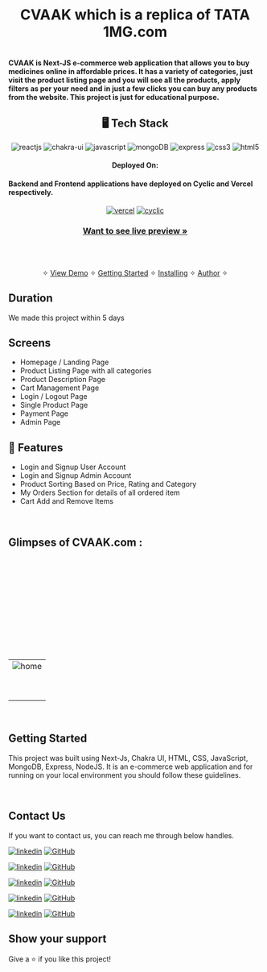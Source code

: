 <h1 align="center">CVAAK which is a replica of TATA 1MG.com</h1>
<br />
<strong>CVAAK is Next-JS e-commerce web application that allows you to buy medicines online in affordable prices. It has a variety of categories, just visit the product listing page and you will see all the products, apply filters as per your need and in just a few clicks you can buy any products from the website. This project is just for educational purpose.</strong>

<h2 align="center">🖥️ Tech Stack</h2>


<!-- <h4 align="center">Frontend:</h4> -->

<p align="center">
  <img src="https://img.shields.io/badge/React-20232A?style=for-the-badge&logo=react&logoColor=61DAFB" alt="reactjs" />
  <img src="https://img.shields.io/badge/Chakra%20UI-3bc7bd?style=for-the-badge&logo=chakraui&logoColor=white" alt="chakra-ui" />
  <img src="https://img.shields.io/badge/JavaScript-323330?style=for-the-badge&logo=javascript&logoColor=F7DF1E" alt="javascript" />
  <img src="https://img.shields.io/badge/MongoDB-02303A?style=for-the-badge&logo=react-router&logoColor=white" alt="mongoDB" />
    <img src="https://img.shields.io/badge/Express-02303A?style=for-the-badge&logo=react-router&logoColor=white" alt="express" />
  <img src="https://img.shields.io/badge/CSS3-1572B6?style=for-the-badge&logo=css3&logoColor=white" alt="css3" />
  <img src="https://img.shields.io/badge/HTML5-E34F26?style=for-the-badge&logo=html5&logoColor=white" alt="html5" />
</p>


<h4 align="center">Deployed On:</h4>
<h4>Backend and Frontend applications have deployed on Cyclic and Vercel respectively.</h4>
<p align="center">
<a href="https://perpetual-paper-4225.vercel.app/" >
<img src="https://img.shields.io/badge/Vercel-00C7B7?style=for-the-badge&logo=netlify&logoColor=white" alt="vercel" /></a>
  <a href="https://black-skirt.cyclic.app/#/">
  <img src="https://img.shields.io/badge/cyclic-430098?style=for-the-badge&logo=vercel&logoColor=white" alt="cyclic" /> </a>
</p>



<h3 align="center"><a href="https://perpetual-paper-4225.vercel.app/"><strong>Want to see live preview »</strong></a></h3>
<br />
<p align="center">
  <br />&#10023;
  <a href="#Demo">View Demo</a> &#10023;
  <a href="#Getting-Started">Getting Started</a> &#10023; 
  <a href="#Install">Installing</a> &#10023;
  <a href="#Contact Us">Author</a> &#10023;
</p>



## Duration 
We made this project within 5 days
<br />

## Screens 
- Homepage / Landing Page
- Product Listing Page with all categories
- Product Description Page
- Cart Management Page
- Login / Logout Page
- Single Product Page
- Payment Page
- Admin Page


## 🚀 Features
- Login and Signup User Account
- Login and Signup Admin Account
- Product Sorting Based on Price, Rating and Category
- My Orders Section for details of all ordered item
- Cart Add and Remove Items 

<br />


## Glimpses of CVAAK.com :
<table>
  <tr>
    <td><img src="https://user-images.githubusercontent.com/107903370/229373136-54efcca0-f011-4eab-aee3-7d0d2a4c6a45.png"  alt="home" /></td>
  </tr>
  <br/>
  <tr>
    <td><img src="https://user-images.githubusercontent.com/107903370/229373764-2e78aa33-3121-4827-96bb-9db99eff8d50.png"  alt="" /></td>
  </tr>
  <br/>
  <tr>
    <td><img src="https://user-images.githubusercontent.com/107903370/229374459-4aae2af9-e713-4228-9bdf-dee5ecf9e863.png"  alt="" /></td>
  </tr>
  <br/>
   <tr>
    <td><img src="https://user-images.githubusercontent.com/107903370/229374657-f95af9dd-c173-4608-b3b3-9266d15aaabe.png"   alt="" /></td>
  </tr>
  <br/>
  <tr>
    <td><https://user-images.githubusercontent.com/107903370/229374722-23825591-7c3b-4e79-9e77-916776ebe525.png"  alt="" /></td>
  </tr>
  <br/>
   <tr>
    <td><img src="https://user-images.githubusercontent.com/107903370/229374956-25aab4b5-ac20-4ec4-bbba-b24a68b47193.png"   alt="" /></td>
  </tr>
  <br/>
  <br/>
   <tr>
    <td><img src="https://user-images.githubusercontent.com/107903370/229375032-aeacc34b-3479-4c57-9a31-c9d137d71648.png"   alt="" /></td>
  </tr>
  <br/>
   <tr>
    <td><img src="https://user-images.githubusercontent.com/107903370/229375089-7b0156f5-e852-4dd0-a5fd-a40caa883dbd.png"   alt="" /></td>
  </tr>
  <br/>
    <tr>
    <td><img src="https://user-images.githubusercontent.com/107903370/229375158-5b87f8ec-8f67-43a9-b5cc-53f5607429e9.png"   alt="" /></td>
  </tr>
  <br/>
      <tr>
    <td><img src="https://user-images.githubusercontent.com/107903370/229375221-b36dd1cd-b44e-46c2-bee3-3c45b6d8ccd9.png"   alt="" /></td>
  </tr>
  <br/>

</table>

<br />



## Getting Started

This project was built using Next-Js, Chakra UI, HTML, CSS, JavaScript, MongoDB, Express, NodeJS. It is an e-commerce web application and for running on your local environment you should follow these guidelines.


<br />

## Contact Us

If you want to contact us, you can reach me through below handles. <br />


[![linkedin](https://img.shields.io/badge/Varun_Ergurala-0077B5?style=for-the-badge&logo=linkedin&logoColor=white)](https://www.linkedin.com/in/varun8177/)
[![GitHub](https://img.shields.io/badge/Varun_Ergurala-0077B5?style=for-the-badge&logo=Github&logoColor=white)](https://github.com/Varun8177)

[![linkedin](https://img.shields.io/badge/Aman_Kumar-0077B5?style=for-the-badge&logo=linkedin&logoColor=white)](https://www.linkedin.com/in/aman-kumar-1a3047194/)
[![GitHub](https://img.shields.io/badge/Aman_Kumar-0077B5?style=for-the-badge&logo=Github&logoColor=white)](https://github.com/AmanKumarWeb19)

[![linkedin](https://img.shields.io/badge/Abhishek_Jha-0077B5?style=for-the-badge&logo=linkedin&logoColor=white)](https://www.linkedin.com/in/abhishekjha96/)
[![GitHub](https://img.shields.io/badge/Abhishek_Jha-0077B5?style=for-the-badge&logo=Github&logoColor=white)](https://github.com/Abhishekjha1996)


[![linkedin](https://img.shields.io/badge/Kalpita_Gawas-0077B5?style=for-the-badge&logo=linkedin&logoColor=white)](https://www.linkedin.com/in/kalpita-gawas-76177a213/)
[![GitHub](https://img.shields.io/badge/Kalpita_Gawas-0077B5?style=for-the-badge&logo=Github&logoColor=white)](https://github.com/kalpitagavas)

[![linkedin](https://img.shields.io/badge/Chandra_Sekhar-0077B5?style=for-the-badge&logo=linkedin&logoColor=white)](https://www.linkedin.com/in/gedela-chandra-2b4a64246/)
[![GitHub](https://img.shields.io/badge/Chandra_Sekhar-0077B5?style=for-the-badge&logo=Github&logoColor=white)](https://github.com/Gedelachandrasekhar126396)





## Show your support

Give a ⭐️ if you like this project!
